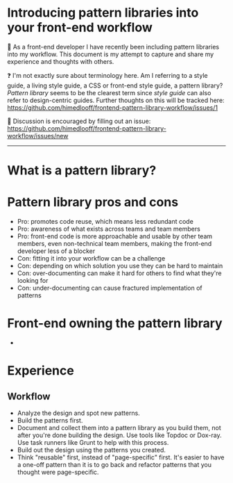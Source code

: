 # Introducing pattern libraries into your front-end workflow

:thought_balloon:
As a front-end developer I have recently been including pattern libraries into my workflow.
This document is my attempt to capture and share my experience and thoughts with others.

:question:
I'm not exactly sure about terminology here. Am I referring to a style guide, a living style guide, a CSS or front-end style guide, a pattern library?
_Pattern library_ seems to be the clearest term since _style guide_ can also refer to design-centric guides.
Further thoughts on this will be tracked here:
<https://github.com/himedlooff/frontend-pattern-library-workflow/issues/1>

:speech_balloon:
Discussion is encouraged by filling out an issue:
<https://github.com/himedlooff/frontend-pattern-library-workflow/issues/new>

---

# What is a pattern library?

# Pattern library pros and cons

- Pro: promotes code reuse, which means less redundant code
- Pro: awareness of what exists across teams and team members
- Pro: front-end code is more approachable and usable by other team members, even non-technical team members, making the front-end developer less of a blocker
- Con: fitting it into your workflow can be a challenge
- Con: depending on which solution you use they can be hard to maintain
- Con: over-documenting can make it hard for others to find what they're looking for
- Con: under-documenting can cause fractured implementation of patterns

# Front-end owning the pattern library

- 

# Experience

## Workflow

- Analyze the design and spot new patterns.
- Build the patterns first.
- Document and collect them into a pattern library as you build them, not after you're done building the design. Use tools like Topdoc or Dox-ray. Use task runners like Grunt to help with this process.
- Build out the design using the patterns you created.
- Think "reusable" first, instead of "page-specific" first. It's easier to have a one-off pattern than it is to go back and refactor patterns that you thought were page-specific.
